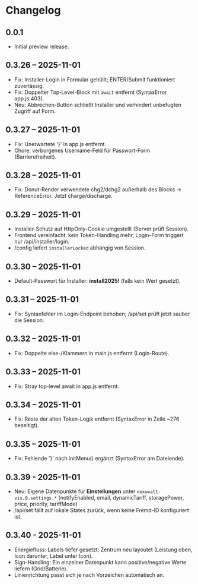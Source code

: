 # Changelog

## 0.0.1
- Initial preview release.

## 0.3.26 – 2025-11-01
- Fix: Installer-Login in Formular gehüllt; ENTER/Submit funktioniert zuverlässig.
- Fix: Doppelter Top‑Level-Block mit `await` entfernt (SyntaxError app.js:403).
- Neu: Abbrechen-Button schließt Installer und verhindert unbefugten Zugriff auf Form.

## 0.3.27 – 2025-11-01
- Fix: Unerwartete '}' in app.js entfernt.
- Chore: verborgenes Username-Feld für Passwort-Form (Barrierefreiheit).

## 0.3.28 – 2025-11-01
- Fix: Donut-Render verwendete chg2/dchg2 außerhalb des Blocks → ReferenceError. Jetzt charge/discharge.

## 0.3.29 – 2025-11-01
- Installer-Schutz auf HttpOnly-Cookie umgestellt (Server prüft Session).
- Frontend vereinfacht: kein Token-Handling mehr, Login-Form triggert nur /api/installer/login.
- /config liefert `installerLocked` abhängig von Session.

## 0.3.30 – 2025-11-01
- Default-Passwort für Installer: **install2025!** (falls kein Wert gesetzt).

## 0.3.31 – 2025-11-01
- Fix: Syntaxfehler im Login-Endpoint behoben; /api/set prüft jetzt sauber die Session.

## 0.3.32 – 2025-11-01
- Fix: Doppelte else-/Klammern in main.js entfernt (Login-Route).

## 0.3.33 – 2025-11-01
- Fix: Stray top-level await in app.js entfernt.

## 0.3.34 – 2025-11-01
- Fix: Reste der alten Token-Logik entfernt (SyntaxError in Zeile ~276 beseitigt).

## 0.3.35 – 2025-11-01
- Fix: Fehlende '}' nach initMenu() ergänzt (SyntaxError am Dateiende).

## 0.3.39 - 2025-11-01
- Neu: Eigene Datenpunkte für **Einstellungen** unter `nexowatt-vis.0.settings.*` (notifyEnabled, email, dynamicTariff, storagePower, price, priority, tariffMode)
- /api/set fällt auf lokale States zurück, wenn keine Fremd-ID konfiguriert ist.

## 0.3.40 - 2025-11-01
- Energiefluss: Labels tiefer gesetzt; Zentrum neu layoutet (Leistung oben, Icon darunter, Label unter Icon).
- Sign-Handling: Ein einzelner Datenpunkt kann positive/negative Werte liefern (Grid/Batterie).
- Linienrichtung passt sich je nach Vorzeichen automatisch an.
